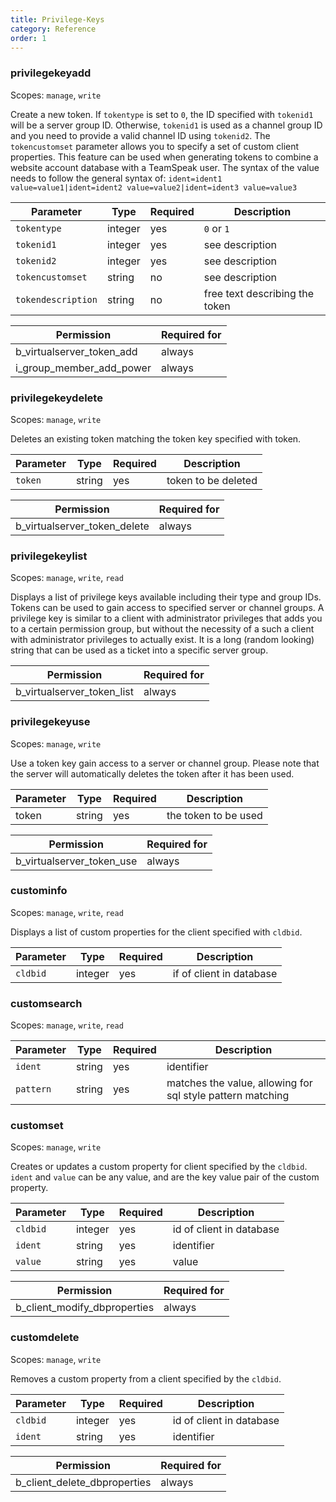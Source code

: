 ```yaml
---
title: Privilege-Keys
category: Reference
order: 1
---
```


### privilegekeyadd

Scopes: `manage`, `write`

Create a new token. If `tokentype` is set to `0`, the ID specified with `tokenid1` will be a server group ID. Otherwise, `tokenid1` is used as a channel group ID and you need to provide a valid channel ID using `tokenid2`.
The `tokencustomset` parameter allows you to specify a set of custom client properties. This feature can be used when generating tokens to combine a website account database with a TeamSpeak user. The syntax of the value needs to follow the general syntax of:
`ident=ident1 value=value1|ident=ident2 value=value2|ident=ident3 value=value3`

| Parameter     | Type      | Required | Description
|---------------|-----------|----------|------------
| `tokentype`   | integer   | yes      | `0` or `1`
| `tokenid1`    | integer   | yes      | see description
| `tokenid2`    | integer   | yes      | see description
| `tokencustomset` | string    | no       | see description
| `tokendescription` | string    |  no       | free text describing the token
       
| Permission                               | Required for
|------------------------------------------|-------------
| b_virtualserver_token_add                | always
| i_group_member_add_power                 | always

### privilegekeydelete

Scopes: `manage`, `write`

Deletes an existing token matching the token key specified with token.

| Parameter     | Type      | Required | Description
|---------------|-----------|----------|------------
| `token`       | string    | yes      | token to be deleted

| Permission                               | Required for
|------------------------------------------|-------------
| b_virtualserver_token_delete             | always

### privilegekeylist

Scopes: `manage`, `write`, `read`

Displays a list of privilege keys available including their type and group IDs. Tokens can be used to gain access to specified server or channel groups. A privilege key is similar to a client with administrator privileges that adds you to a certain permission group, but without the necessity of a such a client with administrator privileges to actually exist. It is a long (random looking) string that can be used as a ticket into a specific server group.

| Permission                               | Required for
|------------------------------------------|-------------
|   b_virtualserver_token_list             | always

### privilegekeyuse

Scopes: `manage`, `write`

Use a token key gain access to a server or channel group. Please note that the server will automatically deletes the token after it has been used.

| Parameter     | Type      | Required | Description
|---------------|-----------|----------|------------
| token         | string    | yes      | the token to be used

| Permission                               | Required for
|------------------------------------------|-------------
| b_virtualserver_token_use                | always

### custominfo

Scopes: `manage`, `write`, `read`

Displays a list of custom properties for the client specified with `cldbid`.

| Parameter     | Type      | Required | Description
|---------------|-----------|----------|------------
| `cldbid`      | integer   | yes      | if of client in database

### customsearch

Scopes: `manage`, `write`, `read`

| Parameter     | Type      | Required | Description
|---------------|-----------|----------|------------
| `ident`       | string    | yes      | identifier
| `pattern`     | string    | yes      | matches the value, allowing for sql style pattern matching

### customset

Scopes: `manage`, `write`

Creates or updates a custom property for client specified by the `cldbid`. `ident` and `value` can be any value, and are the key value pair of the custom property.

| Parameter     | Type      | Required | Description
|---------------|-----------|----------|------------
| `cldbid`      | integer   | yes      | id of client in database
| `ident`       | string    | yes      | identifier
| `value`       | string    | yes      | value

| Permission                               | Required for
|------------------------------------------|-------------
| b_client_modify_dbproperties             | always

### customdelete

Scopes: `manage`, `write`

Removes a custom property from a client specified by the `cldbid`.

| Parameter     | Type      | Required | Description
|---------------|-----------|----------|------------
| `cldbid`      | integer   | yes      | id of client in database
| `ident`       | string    | yes      | identifier

| Permission                               | Required for
|------------------------------------------|-------------
| b_client_delete_dbproperties             | always
